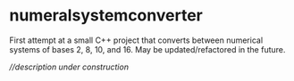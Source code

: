 # numeralsystemconverter
First attempt at a small C++ project that converts between numerical systems of bases 2, 8, 10, and 16.  May be updated/refactored in the future.

*//description under construction*
